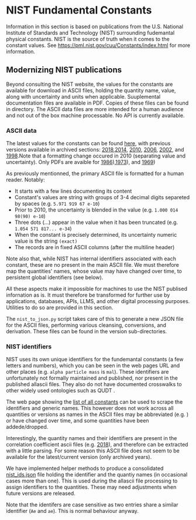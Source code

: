 # NIST Fundamental Constants

Information in this section is based on publications from the U.S. National Institute of Standards and Technology (NIST) surrounding fudemantal physical constants.
NIST is the source of truth when it comes to the constant values. See https://pml.nist.gov/cuu/Constants/index.html for more information.

## Modernizing NIST publications

Beyond consulting the NIST website, the values for the constants are available for download in ASCII files, holding the quantity name, value, along with uncertainty and units when applicable. Suuplemental documentation files are available in PDF. Copies of these files can be found in directory. The ASCII data files are more intended for a human audience and not out of the box machine processable. No API is currently available. 

### ASCII data

The latest values for the constants can be found [here](https://pml.nist.gov/cuu/Constants/Table/allascii.txt), with previous versions available in archived sections: [2018](https://pml.nist.gov/cuu/Constants/archive2018.html),[2014](https://pml.nist.gov/cuu/Constants/archive2014.html), [2010](https://pml.nist.gov/cuu/Constants/archive2010.html), [2006](https://pml.nist.gov/cuu/Constants/archive2006.html), [2002](https://pml.nist.gov/cuu/Constants/archive2002.html), and [1998](https://pml.nist.gov/cuu/Constants/archive1998.html).Note that a formatting change occured in 2010 (separating value and uncertainty). Only PDFs are avaible for [1986](https://pml.nist.gov/cuu/Constants/archive1986.html)),[1973](https://pml.nist.gov/cuu/Constants/archive1973.html)), and [1969](https://pml.nist.gov/cuu/Constants/archive1969.html)) 

As previously mentionned, the primary ASCII file is formatted for a human reader. Notably:
- It starts with a few lines documenting its content
- Constant's values are string with groups of 3-4 decimal digits separeted by spaces (e.g. `5.971 919 67 e-10`)
- Prior to 2010, the uncertainty is blended in the value (e.g. `1.000 014 98(90) e-10`)
- Three dots (...) appear in the value when it has been truncated (e.g. `1.054 571 817... e-34`)
- When the constant is precisely determined, its uncertainty numeric value is the string `(exact)`
- The records are in fixed ASCII columns (after the multiline header)

Note also that, while NIST has internal identifiers associated with each constant, these are no present in the main ASCII file. We must therefore map the quantities' names, whose value may have changed over time, to persistent global identifiers (see below).

All these aspects make it impossible for machines to use the NIST publised infornation as is. It must therefore be transformed for further use by applications, databases, APIs, LLMS, and other digital processing purposes. Utilities to do so are provided in this section.

The `nist_to_json.py` script takes care of this to generate a new JSON file for the ASCII files, performing various cleansing, conversions, and derivation. These files can be found in the version sub-directories.

### NIST identifiers

NIST uses its own unique identifiers for the fundemantal constants (a few letters and numbers), which you can be seen in the web pages URL and other places (e.g. `alpha particle mass` is `mal`). 
These identifiers are unfortunately not formally maintained and published, nor present in the published allascii files.
They also do not have documented crosswalks to other widely used ontologies such as QUDT .

The web page showing the [list of all constants](https://physics.nist.gov/cgi-bin/cuu/Category?vie) can be used to scrape the identifiers and generic names. This however does not work 
across all quantities or versions as names in the ASCII files may be abbreviated (e.g. ) or have changed over time, and some quantities have been addede/dropped.

Interestingly, the quantity names and their identifiers are present in the correlation coefficient ascii files (e.g. [2018](https://pml.nist.gov/cuu/Constants/ArchiveASCII/corrcoef2018)), and therefore can be extracted with a little parsing. For some reason this ASCII file does not seem to be available for the latest/current version (only archived years).

We have implemented helper methods to produce a consolidated [nist_ids.json](nist_ids.json) file holding the identifier and the quantiy names (in occasional cases more than one).
This is used during the allascii file processing to assign identifiers to the quantities.
These may need adjustments when future versions are released.

Note that the identifers are case sensitive as two entries share a similar identifier (`Ae` and `ae`). This is normal behaviour anyway.
